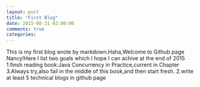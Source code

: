 ```yaml
---
layout: post
title: "First Blog"
date: 2015-08-31 02:00:00
comments: true
categories:
---
```


This is my first blog wrote by markdown.Haha,Welcome to Github page Nancy!Here I list two goals which I hope I can achive at the end of 2015
1.finsh reading book:Java Concurrency in Practice,current in Chapter 3.Always try,also fail in the middle of this book,and then start fresh.
2.write at least 5 technical blogs in github page

